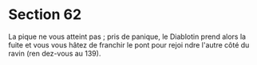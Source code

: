 # Section 62

La pique ne vous atteint pas ; pris de panique, le Diablotin prend
alors la fuite et vous vous hâtez de franchir le pont pour rejoi ndre
l'autre côté du ravin (ren dez-vous au  139).